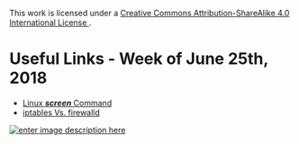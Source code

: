 This work is licensed under a [Creative Commons Attribution-ShareAlike 4.0 International License ](http://creativecommons.org/licenses/by-sa/4.0/).

Useful Links - Week of June 25th, 2018
======

- [Linux ***screen*** Command](https://www.howtoforge.com/linux_screen)
- [iptables Vs. firewalld](https://www.unixmen.com/iptables-vs-firewalld/)

[![enter image description here](https://i.creativecommons.org/l/by-sa/4.0/80x15.png) ](http://creativecommons.org/licenses/by-sa/4.0/)
